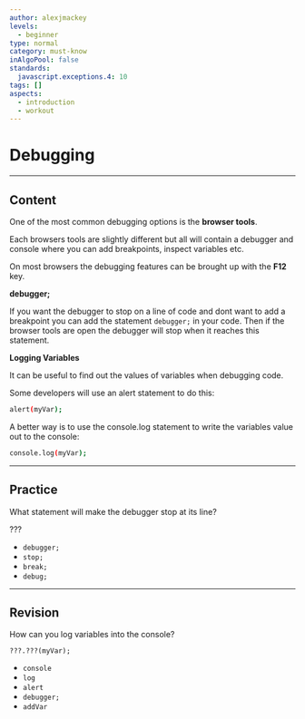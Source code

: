 ```yaml
---
author: alexjmackey
levels:
  - beginner
type: normal
category: must-know
inAlgoPool: false
standards:
  javascript.exceptions.4: 10
tags: []
aspects:
  - introduction
  - workout
---
```


# Debugging


---

## Content

One of the most common debugging options is the **browser tools**. 

Each browsers tools are slightly different but all will contain a debugger and console where you can add breakpoints, inspect variables etc.

On most browsers the debugging features can be brought up with the **F12** key. 

**debugger;**

If you want the debugger to stop on a line of code and dont want to add a breakpoint you can add the statement `debugger;` in your code. Then if the browser tools are open the debugger will stop when it reaches this statement.

**Logging Variables**

It can be useful to find out the values of variables when debugging code. 

Some developers will use an alert statement to do this:

```bash
alert(myVar);
```

A better way is to use the console.log statement to write the variables value out to the console:

```bash
console.log(myVar); 
```


---

## Practice

What statement will make the debugger stop at its line?

???

* `debugger;`
* `stop;`
* `break;`
* `debug;`


---

## Revision

How can you log variables into the console?

    ???.???(myVar);

* `console`
* `log`
* `alert`
* `debugger;`
* `addVar`

